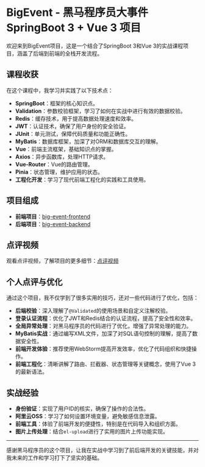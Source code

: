 # BigEvent - 黑马程序员大事件 SpringBoot 3 + Vue 3 项目

欢迎来到BigEvent项目，这是一个结合了SpringBoot 3和Vue 3的实战课程项目，涵盖了后端到前端的全栈开发流程。

## 课程收获

在这个课程中，我学习并实践了以下技术点：

- **SpringBoot**：框架的核心知识点。
- **Validation**：参数校验框架，学习了如何在实战中进行有效的数据校验。
- **Redis**：缓存技术，用于提高数据处理速度和效率。
- **JWT**：认证技术，确保了用户身份的安全验证。
- **JUnit**：单元测试，保障代码质量和功能正确性。
- **MyBatis**：数据库框架，加深了对ORM和数据库交互的理解。
- **Vue**：前端主流框架，基础知识点的掌握。
- **Axios**：异步函数库，处理HTTP请求。
- **Vue-Router**：Vue的路由管理。
- **Pinia**：状态管理，维护应用的状态。
- **工程化开发**：学习了现代前端工程化的实践和工具使用。

## 项目组成

- **前端项目**：[big-event-frontend](#)
- **后端项目**：[big-event-backend](#)

## 点评视频

观看点评视频，了解项目的更多细节：[点评视频](https://www.bilibili.com/video/BV1Ga4y1S7jc/)

## 个人点评与优化

通过这个项目，我不仅学到了很多实用的技巧，还对一些代码进行了优化，包括：

- **后端校验**：深入理解了`@Validated`的使用场景和自定义注解校验。
- **登录认证流程**：优化了JWT和Redis结合的认证流程，提高了安全性和效率。
- **全局异常处理**：对黑马程序员的代码进行了优化，增强了异常处理的能力。
- **MyBatis实战**：通过编写XML文件，加深了对SQL语句控制的理解，提高了数据安全性。
- **前端开发体验**：推荐使用WebStorm提高开发效率，优化了代码组织和快捷操作。
- **前端工程化**：清晰讲解了路由、拦截器、状态管理等关键概念，使用了Vue 3的最新语法。

## 实战经验

- **身份验证**：实现了用户ID的核实，确保了操作的合法性。
- **阿里云OSS**：学习了如何设置环境变量，避免敏感信息泄露。
- **前端工具**：体验了前端开发的便捷性，特别是在代码导入和组织方面。
- **图片上传处理**：结合`el-upload`进行了实用的图片上传功能实现。

---

感谢黑马程序员的这个项目，让我在实战中学习到了前后端开发的关键技能，并对我未来的工作和学习打下了坚实的基础。
